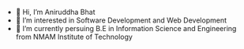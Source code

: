 - 👋 Hi, I’m Aniruddha Bhat
- 👀 I’m interested in Software Development and Web Development
- 🌱 I’m currently persuing B.E in Information Science and Engineering from NMAM Institute of Technology

